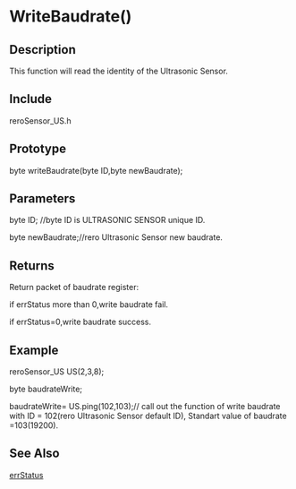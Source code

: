 # WriteBaudrate() #

## Description ##
This function will read the identity of the Ultrasonic Sensor. 

## Include ##
reroSensor_US.h

## Prototype ##
byte writeBaudrate(byte ID,byte newBaudrate);

## Parameters ##
byte ID; //byte ID is ULTRASONIC SENSOR unique ID.

byte newBaudrate;//rero Ultrasonic Sensor new baudrate.

## Returns ##
 Return packet of baudrate register:
 
if errStatus more than 0,write baudrate fail.

if errStatus=0,write baudrate success.

## Example ##
reroSensor_US US(2,3,8);

byte baudrateWrite;

baudrateWrite= US.ping(102,103);// call out the function of write baudrate with ID = 102(rero Ultrasonic Sensor default ID), Standart value of baudrate =103(19200).

## See Also ##

[errStatus](https://github.com/duckwalker/Cytron-Ultrasonic-Sensor-Arduino-Library/blob/wiki/example/Error%20Status.md)
